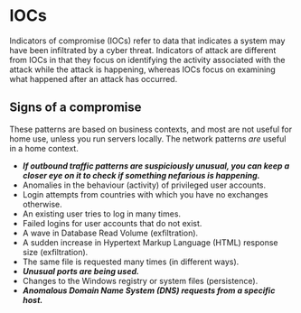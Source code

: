 # IOCs

Indicators of compromise (IOCs) refer to data that indicates a system may have been infiltrated by a cyber threat. Indicators of attack are different from IOCs in that they focus on identifying the activity associated with the attack while the attack is happening, whereas IOCs focus on examining what happened after an attack has occurred.

## Signs of a compromise

These patterns are based on business contexts, and most are not useful for home use, unless you run servers locally. The network patterns *are* useful in a home context.

* ***If outbound traffic patterns are suspiciously unusual, you can keep a closer eye on it to check if something nefarious is happening.***
* Anomalies in the behaviour (activity) of privileged user accounts.
* Login attempts from countries with which you have no exchanges otherwise.
* An existing user tries to log in many times.
* Failed logins for user accounts that do not exist.
* A wave in Database Read Volume (exfiltration).
* A sudden increase in Hypertext Markup Language (HTML) response size (exfiltration).
* The same file is requested many times (in different ways).
* ***Unusual ports are being used.***
* Changes to the Windows registry or system files (persistence).
* ***Anomalous Domain Name System (DNS) requests from a specific host.***
